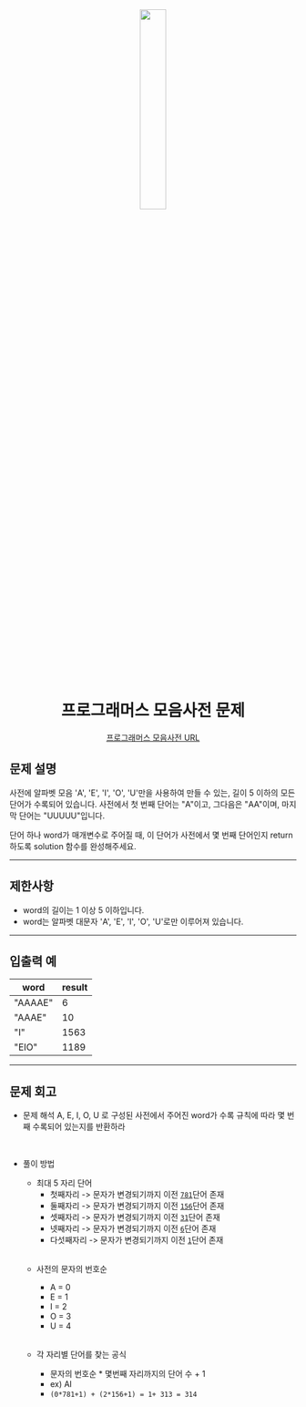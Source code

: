 <div align="center">
<img src="" width = "30%" height="30%">

# 프로그래머스 모음사전 문제
[프로그래머스 모음사전 URL](https://school.programmers.co.kr/learn/courses/30/lessons/84512)



</div>



## 문제 설명
사전에 알파벳 모음 'A', 'E', 'I', 'O', 'U'만을 사용하여 만들 수 있는, 길이 5 이하의 모든 단어가 수록되어 있습니다. 사전에서 첫 번째 단어는 "A"이고, 그다음은 "AA"이며, 마지막 단어는 "UUUUU"입니다.

단어 하나 word가 매개변수로 주어질 때, 이 단어가 사전에서 몇 번째 단어인지 return 하도록 solution 함수를 완성해주세요.

---

## 제한사항
* word의 길이는 1 이상 5 이하입니다.
* word는 알파벳 대문자 'A', 'E', 'I', 'O', 'U'로만 이루어져 있습니다.


---
## 입출력 예

|word|	result|
|---|---|
|"AAAAE"	|6|
|"AAAE"|	10|
|"I"	|1563|
|"EIO"|	1189|


---
## 문제 회고

* 문제 해석
    A, E, I, O, U 로 구성된 사전에서 주어진 word가 수록 규칙에 따라 몇 번째 수록되어 있는지를 반환하라
    

    <br>

* 풀이 방법
    
    * 최대 5 자리 단어
      * 첫째자리 -> 문자가 변경되기까지 이전 <U>`781`</U>단어 존재
      * 둘째자리 -> 문자가 변경되기까지 이전 <U>`156`</U>단어 존재
      * 셋째자리 -> 문자가 변경되기까지 이전 <U>`31`</U>단어 존재
      * 넷째자리 -> 문자가 변경되기까지 이전 <U>`6`</U>단어 존재
      * 다섯째자리 -> 문자가 변경되기까지 이전 <U>`1`</U>단어 존재

    <br>

    * 사전의 문자의 번호순
      * A = 0
      * E = 1
      * I = 2
      * O = 3
      * U = 4

       <br> 

    * 각 자리별 단어를 찾는 공식
      * 문자의 번호순 * 몇번째 자리까지의 단어 수 + 1
      * ex) AI
      * `(0*781+1) + (2*156+1) = 1+ 313 = 314`

        
        
    


